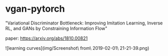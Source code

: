 # vgan-pytorch

"Variational Discriminator Bottleneck: Improving Imitation Learning, Inverse RL, and GANs by Constraining Information Flow"

paper: https://arxiv.org/abs/1810.00821

![learning curves](img/Screenshot\ from\ 2019-02-01\ 21-21-39.png)
